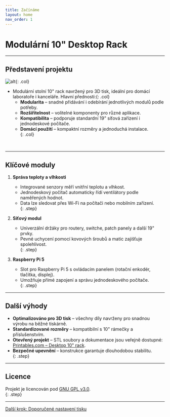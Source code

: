 ```yaml
---
title: Začínáme
layout: home
nav_order: 1
---
```


# Modulární 10" Desktop Rack

---

## **Představení projektu**

![alt](/images/P1470473.JPG){: .col}
- Modulární stolní 10" rack navržený pro 3D tisk, ideální pro domácí laboratoře i kanceláře. Hlavní přednosti:{: .col}
    - **Modularita** – snadné přidávání i odebírání jednotlivých modulů podle potřeby.  
    - **Rozšiřitelnost** – volitelné komponenty pro různé aplikace.  
    - **Kompatibilita** – podporuje standardní 19" síťová zařízení i jednodeskové počítače.  
    - **Domácí použití** – kompaktní rozměry a jednoduchá instalace.  
{: .col}
<br style="clear: left;" />

---

## **Klíčové moduly**

1. **Správa teploty a vlhkosti**  
   - Integrované senzory měří vnitřní teplotu a vlhkost.  
   - Jednodeskový počítač automaticky řídí ventilátory podle naměřených hodnot.  
   - Data lze sledovat přes Wi-Fi na počítači nebo mobilním zařízení.  
   {: .step}

2. **Síťový modul**  
   - Univerzální držáky pro routery, switche, patch panely a další 19" prvky.  
   - Pevné uchycení pomocí kovových šroubů a matic zajišťuje spolehlivost.  
   {: .step}

3. **Raspberry Pi 5**  
   - Slot pro Raspberry Pi 5 s ovládacím panelem (rotační enkodér, tlačítka, displej).  
   - Umožňuje přímé zapojení a správu jednodeskového počítače.  
   {: .step}

---

## **Další výhody**

- **Optimalizováno pro 3D tisk** – všechny díly navrženy pro snadnou výrobu na běžné tiskárně.  
- **Standardizované rozměry** – kompatibilní s 10" rámečky a příslušenstvím.  
- **Otevřený projekt** – STL soubory a dokumentace jsou veřejně dostupné: [Printables.com – Desktop 10" rack](https://www.printables.com/model/1246254-desktop-10-rack).  
- **Bezpečné upevnění** – konstrukce garantuje dlouhodobou stabilitu.  
{: .step}

---

## **Licence**

Projekt je licencován pod [GNU GPL v3.0](https://www.gnu.org/licenses/gpl-3.0.html).  
{: .step}

---

[Další krok: Doporučené nastavení tisku](/zaciname/doporucene-nastaveni-tisku/)  